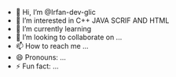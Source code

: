 - 👋 Hi, I’m @Irfan-dev-glic
- 👀 I’m interested in C++ JAVA SCRIF AND HTML
- 🌱 I’m currently learning 
- 💞️ I’m looking to collaborate on ...
- 📫 How to reach me ...
- 😄 Pronouns: ...
- ⚡ Fun fact: ...

<!---
Irfan-dev-glic/Irfan-dev-glic is a ✨ special ✨ repository because its `README.md` (this file) appears on your GitHub profile.
You can click the Preview link to take a look at your changes.
---> 

